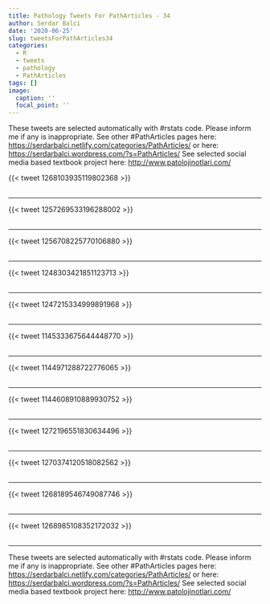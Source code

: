 ```yaml
---
title: Pathology Tweets For PathArticles - 34
author: Serdar Balci
date: '2020-06-25'
slug: tweetsForPathArticles34
categories:
  - R
  - tweets
  - pathology
  - PathArticles
tags: []
image:
  caption: ''
  focal_point: ''
---
```



These tweets are selected automatically with #rstats code. Please inform me if any is inappropriate.
See other #PathArticles pages here: https://serdarbalci.netlify.com/categories/PathArticles/  or here: https://serdarbalci.wordpress.com/?s=PathArticles/ 
See selected social media based textbook project here: http://www.patolojinotlari.com/

{{< tweet 1268103935119802368 >}}
<br>
<br>
<hr>
{{< tweet 1257269533196288002 >}}
<br>
<br>
<hr>
{{< tweet 1256708225770106880 >}}
<br>
<br>
<hr>
{{< tweet 1248303421851123713 >}}
<br>
<br>
<hr>
{{< tweet 1247215334999891968 >}}
<br>
<br>
<hr>
{{< tweet 1145333675644448770 >}}
<br>
<br>
<hr>
{{< tweet 1144971288722776065 >}}
<br>
<br>
<hr>
{{< tweet 1144608910889930752 >}}
<br>
<br>
<hr>
{{< tweet 1272196551830634496 >}}
<br>
<br>
<hr>
{{< tweet 1270374120518082562 >}}
<br>
<br>
<hr>
{{< tweet 1268189546749087746 >}}
<br>
<br>
<hr>
{{< tweet 1268985108352172032 >}}
<br>
<br>
<hr>


These tweets are selected automatically with #rstats code. Please inform me if any is inappropriate.
See other #PathArticles pages here: https://serdarbalci.netlify.com/categories/PathArticles/  or here: https://serdarbalci.wordpress.com/?s=PathArticles/ 
See selected social media based textbook project here: http://www.patolojinotlari.com/
